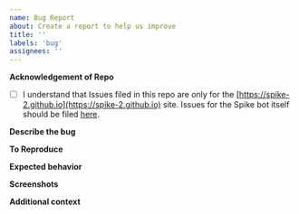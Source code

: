 ```yaml
---
name: Bug Report
about: Create a report to help us improve
title: ''
labels: 'bug'
assignees: ''
---
```


<!-- Thanks for taking the time to report a bug! Please fill in the following. -->
<!-- We'll be in touch if we need any other information. -->
<!-- Once submitted, follow this issue's progress on the project board. -->
<!-- Notes like this are comments and won't appear in the report. -->
<!-- WARNING: Make sure no sensitive info is included! -->

**Acknowledgement of Repo**
<!-- Check the box below to confirm -->
- [ ] I understand that Issues filed in this repo are only for the [https://spike-2.github.io](https://spike-2.github.io) site. Issues for the Spike bot itself should be filed [here](https://github.com/spike-2/Spike-2/issues/new/choose).

**Describe the bug**
<!-- A clear, concise description of the bug -->

**To Reproduce**
<!-- Steps to reproduce the bug -->

**Expected behavior**
<!-- A clear, concise description of what you expect to happen -->

**Screenshots**
<!-- If applicable, add screenshots to help explain your problem -->
<!-- WARNING: Make sure no sensitive info is included! -->

**Additional context**
<!-- Add any other context about the problem here -->
<!-- WARNING: Make sure no sensitive info is included! -->

